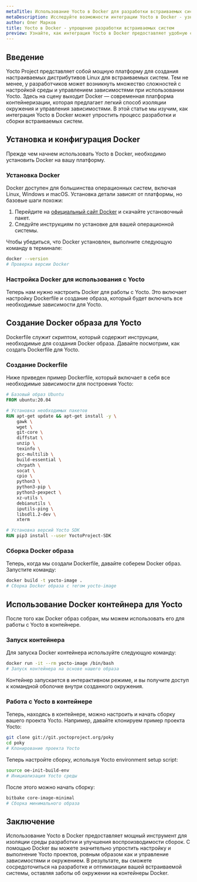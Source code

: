 ```yaml
---
metaTitle: Использование Yocto в Docker для разработки встраиваемых систем
metaDescription: Исследуйте возможности интеграции Yocto в Docker - узнайте как эффективно работать с Yocto проектами в контейнерной среде и упростите разработку
author: Олег Марков
title: Yocto в Docker - упрощение разработки встраиваемых систем
preview: Узнайте, как интеграция Yocto в Docker предоставляет удобную среду для разработки и сборки встраиваемых систем, упрощает работу с зависимостями и улучшает воспроизводимость
---
```


## Введение

Yocto Project представляет собой мощную платформу для создания настраиваемых дистрибутивов Linux для встраиваемых систем. Тем не менее, у разработчиков может возникнуть множество сложностей с настройкой среды и управлением зависимостями при использовании Yocto. Здесь на сцену выходит Docker — современная платформа контейнеризации, которая предлагает легкий способ изоляции окружения и управления зависимостями. В этой статье мы изучим, как интеграция Yocto в Docker может упростить процесс разработки и сборки встраиваемых систем.

## Установка и конфигурация Docker

Прежде чем начнем использовать Yocto в Docker, необходимо установить Docker на вашу платформу.

### Установка Docker

Docker доступен для большинства операционных систем, включая Linux, Windows и macOS. Установка детали зависят от платформы, но базовые шаги похожи:

1. Перейдите на [официальный сайт Docker](https://www.docker.com/) и скачайте установочный пакет.
2. Следуйте инструкциям по установке для вашей операционной системы.

Чтобы убедиться, что Docker установлен, выполните следующую команду в терминале:

```bash
docker --version
# Проверка версии Docker
```

### Настройка Docker для использования с Yocto

Теперь нам нужно настроить Docker для работы с Yocto. Это включает настройку Dockerfile и создание образа, который будет включать все необходимые зависимости для Yocto.

## Создание Docker образа для Yocto

Dockerfile служит скриптом, который содержит инструкции, необходимые для создания Docker образа. Давайте посмотрим, как создать Dockerfile для Yocto.

### Создание Dockerfile

Ниже приведен пример Dockerfile, который включает в себя все необходимые зависимости для построения Yocto:

```dockerfile
# Базовый образ Ubuntu
FROM ubuntu:20.04

# Установка необходимых пакетов
RUN apt-get update && apt-get install -y \
    gawk \
    wget \
    git-core \
    diffstat \
    unzip \
    texinfo \
    gcc-multilib \
    build-essential \
    chrpath \
    socat \
    cpio \
    python3 \
    python3-pip \
    python3-pexpect \
    xz-utils \
    debianutils \
    iputils-ping \
    libsdl1.2-dev \
    xterm

# Установка версий Yocto SDK
RUN pip3 install --user YoctoProject-SDK
```

### Сборка Docker образа

Теперь, когда мы создали Dockerfile, давайте соберем Docker образ. Запустите команду:

```bash
docker build -t yocto-image .
# Сборка Docker образа с тегом yocto-image
```

## Использование Docker контейнера для Yocto

После того как Docker образ собран, мы можем использовать его для работы с Yocto в контейнере.

### Запуск контейнера

Для запуска Docker контейнера используйте следующую команду:

```bash
docker run -it --rm yocto-image /bin/bash
# Запуск контейнера на основе нашего образа
```

Контейнер запускается в интерактивном режиме, и вы получите доступ к командной оболочке внутри созданного окружения.

### Работа с Yocto в контейнере

Теперь, находясь в контейнере, можно настроить и начать сборку вашего проекта Yocto. Например, давайте клонируем пример проекта Yocto:

```bash
git clone git://git.yoctoproject.org/poky
cd poky
# Клонирование проекта Yocto
```

Теперь настройте сборку, используя Yocto environment setup script:

```bash
source oe-init-build-env
# Инициализация Yocto среды
```

После этого можно начать сборку:

```bash
bitbake core-image-minimal
# Сборка минимального образа
```

## Заключение

Использование Yocto в Docker предоставляет мощный инструмент для изоляции среды разработки и улучшения воспроизводимости сборок. С помощью Docker вы можете значительно упростить настройку и выполнение Yocto проектов, ровным образом как и управление зависимостями и окружением. В результате, вы сможете сосредоточиться на разработке и оптимизации вашей встраиваемой системы, оставляя заботы об окружении на контейнеры Docker.